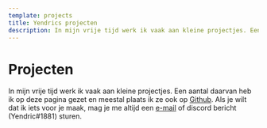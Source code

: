 ```yaml
---
template: projects
title: Yendrics projecten
description: In mijn vrije tijd werk ik vaak aan kleine projectjes. Een aantal daarvan heb ik op deze pagina gezet en meestal plaats ik ze ook op Github.
---
```


# Projecten

In mijn vrije tijd werk ik vaak aan kleine projectjes. Een aantal daarvan heb ik op deze pagina gezet en meestal plaats ik ze ook op [Github](https://github.com/Yendric).
Als je wilt dat ik iets voor je maak, mag je me altijd een [e-mail](mailto:yendricvanroey@gmail.com) of discord bericht (Yendric#1881) sturen.
